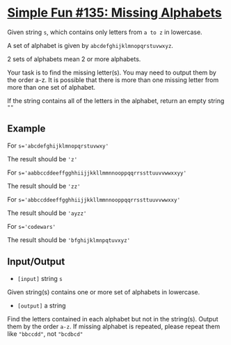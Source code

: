 # [Simple Fun #135: Missing Alphabets](https://www.codewars.com/kata/simple-fun-number-135-missing-alphabets "https://www.codewars.com/kata/58a664bb586e986c940001d5")

 Given string `s`, which contains only letters from `a to z` in lowercase.

 A set of alphabet is given by `abcdefghijklmnopqrstuvwxyz`.
 
 2 sets of alphabets mean 2 or more alphabets.
 
 Your task is to find the missing letter(s). You may need to output them by the order a-z. It is possible that there is more than one missing letter from more than one set of alphabet.

 If the string contains all of the letters in the alphabet, return an empty string `""`

## Example

 For `s='abcdefghijklmnopqrstuvwxy'`

 The result should be `'z'`

 For `s='aabbccddeeffgghhiijjkkllmmnnooppqqrrssttuuvvwwxxyy'`
 
 The result should be `'zz'`

 For `s='abbccddeeffgghhiijjkkllmmnnooppqqrrssttuuvvwwxxy'`
 
 The result should be `'ayzz'`

 For `s='codewars'`
 
 The result should be `'bfghijklmnpqtuvxyz'`

## Input/Output

 - `[input]` string `s`

  Given string(s) contains one or more set of alphabets in lowercase.


 - `[output]` a string

  Find the letters contained in each alphabet but not in the string(s). Output them by the order `a-z`. If missing alphabet is repeated, please repeat them like `"bbccdd"`, not `"bcdbcd"`